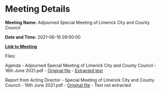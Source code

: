 # Meeting Details

**Meeting Name:** Adjourned Special Meeting of Limerick City and County Council

**Date and Time:** 2021-06-16 09:00:00

**[Link to Meeting](https://www.limerick.ie/council/whats-on/adjourned-special-meeting-limerick-city-and-county-council)**

Files: 

Agenda - Adjourned Special Meeting of Limerick City and County Council - 16th June 2021.pdf - [Original file](https://www.limerick.ie/sites/default/files/media/documents/2021-06/00-agenda-adjourned-special-meeting-16.02.2021.pdf) - [Extracted text](./Agenda%20-%C2%A0Adjourned%20Special%20Meeting%20of%20Limerick%20City%20and%20County%20Council%20-%2016th%20June%202021.md)

Report from Acting Director - Special Meeting of Limerick City and County Council - 16th June 2021.pdf - [Original file](https://www.limerick.ie/sites/default/files/media/documents/2021-06/01-report-from-acting-director-09.06.2021_0.pdf) - Text not extracted


